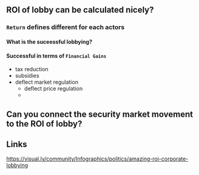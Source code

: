 ## ROI of lobby can be calculated nicely?
### `Return` defines different for each actors
#### What is the suceessful lobbying? 
#### Successful in terms of `Financial Gains`
- tax reduction
- subsidies 
- deflect market regulation
  - deflect price regulation
  - 

## Can you connect the security market movement to the ROI of lobby?

## Links
https://visual.ly/community/Infographics/politics/amazing-roi-corporate-lobbying
